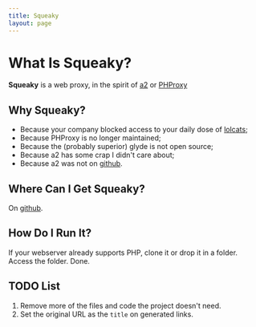 ```yaml
---
title: Squeaky
layout: page
---
```


# What Is Squeaky?
**Squeaky** is a web proxy, in the spirit of [a2](http://a2.com) or [PHProxy](http://phproxy)

## Why Squeaky?

- Because your company blocked access to your daily dose of [lolcats](http://icanhascheezburger.com/);
- Because PHProxy is no longer maintained;
- Because the (probably superior) glyde is not open source;
- Because a2 has some crap I didn't care about;
- Because a2 was not on [github](http://github.com/philipmat/squeaky/).

## Where Can I Get Squeaky?
On [github](http://github.com/philipmat/squeaky/).

## How Do I Run It?
If your webserver already supports PHP, clone it or drop it in a folder. Access the folder. Done.

## TODO List
1. Remove more of the files and code the project doesn't need.
2. Set the original URL as the `title` on generated links.
